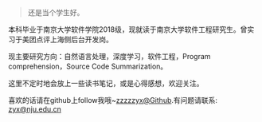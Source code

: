 > 还是当个学生好。  

本科毕业于南京大学软件学院2018级，现就读于南京大学软件工程研究生。曾实习于美团点评上海侧后台开发岗。

现主要研究方向：自然语言处理，深度学习，软件工程，Program comprehension，Source Code Summarization。

这里不定时地会放上一些读书笔记，或是心得感想，欢迎关注。

喜欢的话请在github上follow我哦~[zzzzzyx@Github](https://github.com/zzzzzyx).有问题请联系: zyx@nju.edu.cn